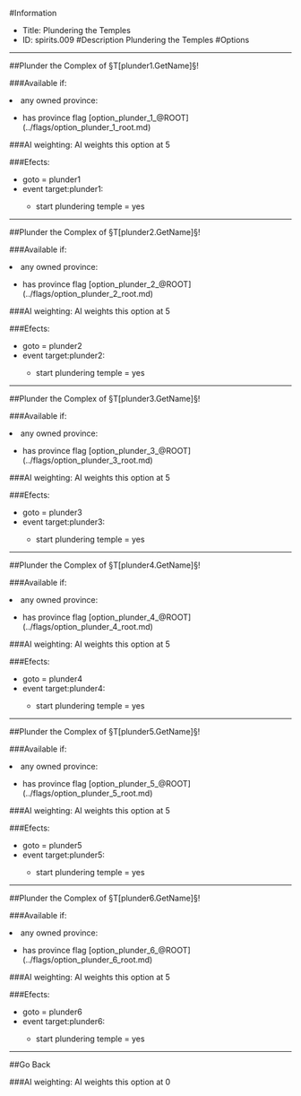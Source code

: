 #Information
 - Title: Plundering the Temples
 - ID: spirits.009
#Description
Plundering the Temples
#Options

___
##Plunder the Complex of §T[plunder1.GetName]§!

###Available if:
<li>any owned province:</li><ul><li>has province flag [option_plunder_1_@ROOT](../flags/option_plunder_1_root.md)</li></ul>

###AI weighting:
AI weights this option at 5


###Efects:<ul><li>goto = plunder1</li><li>event target:plunder1:</li><ul><li>start plundering temple = yes</li></ul></ul>

___
##Plunder the Complex of §T[plunder2.GetName]§!

###Available if:
<li>any owned province:</li><ul><li>has province flag [option_plunder_2_@ROOT](../flags/option_plunder_2_root.md)</li></ul>

###AI weighting:
AI weights this option at 5


###Efects:<ul><li>goto = plunder2</li><li>event target:plunder2:</li><ul><li>start plundering temple = yes</li></ul></ul>

___
##Plunder the Complex of §T[plunder3.GetName]§!

###Available if:
<li>any owned province:</li><ul><li>has province flag [option_plunder_3_@ROOT](../flags/option_plunder_3_root.md)</li></ul>

###AI weighting:
AI weights this option at 5


###Efects:<ul><li>goto = plunder3</li><li>event target:plunder3:</li><ul><li>start plundering temple = yes</li></ul></ul>

___
##Plunder the Complex of §T[plunder4.GetName]§!

###Available if:
<li>any owned province:</li><ul><li>has province flag [option_plunder_4_@ROOT](../flags/option_plunder_4_root.md)</li></ul>

###AI weighting:
AI weights this option at 5


###Efects:<ul><li>goto = plunder4</li><li>event target:plunder4:</li><ul><li>start plundering temple = yes</li></ul></ul>

___
##Plunder the Complex of §T[plunder5.GetName]§!

###Available if:
<li>any owned province:</li><ul><li>has province flag [option_plunder_5_@ROOT](../flags/option_plunder_5_root.md)</li></ul>

###AI weighting:
AI weights this option at 5


###Efects:<ul><li>goto = plunder5</li><li>event target:plunder5:</li><ul><li>start plundering temple = yes</li></ul></ul>

___
##Plunder the Complex of §T[plunder6.GetName]§!

###Available if:
<li>any owned province:</li><ul><li>has province flag [option_plunder_6_@ROOT](../flags/option_plunder_6_root.md)</li></ul>

###AI weighting:
AI weights this option at 5


###Efects:<ul><li>goto = plunder6</li><li>event target:plunder6:</li><ul><li>start plundering temple = yes</li></ul></ul>

___
##Go Back

###AI weighting:
AI weights this option at 0

